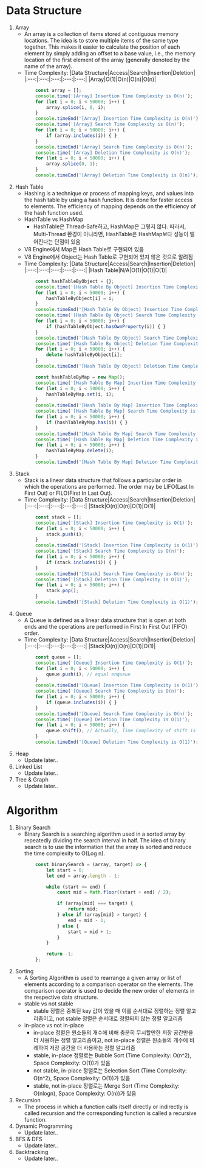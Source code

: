 # Data Structure
1. Array
    - An array is a collection of items stored at contiguous memory locations. The idea is to store multiple items of the same type together. This makes it easier to calculate the position of each element by simply adding an offset to a base value, i.e., the memory location of the first element of the array (generally denoted by the name of the array).
    - Time Complexity:
        |Data Structure|Access|Search|Insertion|Deletion|
        |:---:|:---:|:---:|:---:|:---:|
        |Array|O(1)|O(n)|O(n)|O(n)|
        ```javascript
            const array = [];
            console.time('[Array] Insertion Time Complexity is O(n)');
            for (let i = 0; i < 50000; i++) {
                array.splice(i, 0, i);
            }
            console.timeEnd('[Array] Insertion Time Complexity is O(n)');
            console.time('[Array] Search Time Complexity is O(n)');
            for (let i = 0; i < 50000; i++) {
                if (array.includes(i)) { }
            }
            console.timeEnd('[Array] Search Time Complexity is O(n)');
            console.time('[Array] Deletion Time Complexity is O(n)');
            for (let i = 0; i < 50000; i++) {
                array.splice(0, 1);
            }
            console.timeEnd('[Array] Deletion Time Complexity is O(n)');
        ```
1. Hash Table
    - Hashing is a technique or process of mapping keys, and values into the hash table by using a hash function. It is done for faster access to elements. The efficiency of mapping depends on the efficiency of the hash function used.
    - HashTable vs HashMap
        - HashTable은 Thread-Safe하고, HashMap은 그렇지 않다. 따라서, Multi-Thread 환경이 아니라면, HashTable은 HashMap보다 성능이 떨어진다는 단점이 있음
    - V8 Engine에서 Map은 Hash Table로 구현되어 있음
    - V8 Engine에서 Object는 Hash Table로 구현되어 있지 않은 것으로 알려짐
    - Time Complexity:
        |Data Structure|Access|Search|Insertion|Deletion|
        |:---:|:---:|:---:|:---:|:---:|
        |Hash Table|N/A|O(1)|O(1)|O(1)|
        ```javascript
            const hashTableByObject = {};
            console.time('[Hash Table By Object] Insertion Time Complexity is O(1)');
            for (let i = 0; i < 50000; i++) {
                hashTableByObject[i] = i;
            }
            console.timeEnd('[Hash Table By Object] Insertion Time Complexity is O(1)');
            console.time('[Hash Table By Object] Search Time Complexity is O(1)');
            for (let i = 0; i < 50000; i++) {
                if (hashTableByObject.hasOwnProperty(i)) { }
            }
            console.timeEnd('[Hash Table By Object] Search Time Complexity is O(1)');
            console.time('[Hash Table By Object] Deletion Time Complexity is O(1)');
            for (let i = 0; i < 50000; i++) {
                delete hashTableByObject[i];
            }
            console.timeEnd('[Hash Table By Object] Deletion Time Complexity is O(1)');

            const hashTableByMap = new Map();
            console.time('[Hash Table By Map] Insertion Time Complexity is O(1)');
            for (let i = 0; i < 50000; i++) {
                hashTableByMap.set(i, i);
            }
            console.timeEnd('[Hash Table By Map] Insertion Time Complexity is O(1)');
            console.time('[Hash Table By Map] Search Time Complexity is O(1)');
            for (let i = 0; i < 50000; i++) {
                if (hashTableByMap.has(i)) { }
            }
            console.timeEnd('[Hash Table By Map] Search Time Complexity is O(1)');
            console.time('[Hash Table By Map] Deletion Time Complexity is O(1)');
            for (let i = 0; i < 50000; i++) {
                hashTableByMap.delete(i);
            }
            console.timeEnd('[Hash Table By Map] Deletion Time Complexity is O(1)');
        ```
1. Stack
    - Stack is a linear data structure that follows a particular order in which the operations are performed. The order may be LIFO(Last In First Out) or FILO(First In Last Out).
    - Time Complexity:
        |Data Structure|Access|Search|Insertion|Deletion|
        |:---:|:---:|:---:|:---:|:---:|
        |Stack|O(n)|O(n)|O(1)|O(1)|
        ```javascript
            const stack = [];
            console.time('[Stack] Insertion Time Complexity is O(1)');
            for (let i = 0; i < 50000; i++) {
                stack.push(i);
            }
            console.timeEnd('[Stack] Insertion Time Complexity is O(1)');
            console.time('[Stack] Search Time Complexity is O(n)');
            for (let i = 0; i < 50000; i++) {
                if (stack.includes(i)) { }
            }
            console.timeEnd('[Stack] Search Time Complexity is O(n)');
            console.time('[Stack] Deletion Time Complexity is O(1)');
            for (let i = 0; i < 50000; i++) {
                stack.pop();
            }
            console.timeEnd('[Stack] Deletion Time Complexity is O(1)');
        ```
1. Queue
    - A Queue is defined as a linear data structure that is open at both ends and the operations are performed in First In First Out (FIFO) order.
    - Time Complexity:
        |Data Structure|Access|Search|Insertion|Deletion|
        |:---:|:---:|:---:|:---:|:---:|
        |Stack|O(n)|O(n)|O(1)|O(1)|
        ```javascript
            const queue = [];
            console.time('[Queue] Insertion Time Complexity is O(1)');
            for (let i = 0; i < 50000; i++) {
                queue.push(i); // equal enqueue
            }
            console.timeEnd('[Queue] Insertion Time Complexity is O(1)');
            console.time('[Queue] Search Time Complexity is O(n)');
            for (let i = 0; i < 50000; i++) {
                if (queue.includes(i)) { }
            }
            console.timeEnd('[Queue] Search Time Complexity is O(n)');
            console.time('[Queue] Deletion Time Complexity is O(1)');
            for (let i = 0; i < 50000; i++) {
                queue.shift(); // Actually, Time Complexity of shift is not O(1), but O(n). However, Time Complexity: dequeue < shift < splice. So, sometimes using shift is no problem
            }
            console.timeEnd('[Queue] Deletion Time Complexity is O(1)');
        ```
1. Heap
    - Update later..
1. Linked List
    - Update later..
1. Tree & Graph
    - Update later..

# Algorithm
1. Binary Search
    - Binary Search is a searching algorithm used in a sorted array by repeatedly dividing the search interval in half. The idea of binary search is to use the information that the array is sorted and reduce the time complexity to O(Log n). 
        ```javascript
            const binarySearch = (array, target) => {
                let start = 0;
                let end = array.length - 1;

                while (start <= end) {
                    const mid = Math.floor((start + end) / 2);

                    if (array[mid] === target) {
                        return mid;
                    } else if (array[mid] > target) {
                        end = mid - 1;
                    } else {
                        start = mid + 1;
                    }
                }

                return -1;
            };
        ```
1. Sorting
    - A Sorting Algorithm is used to rearrange a given array or list of elements according to a comparison operator on the elements. The comparison operator is used to decide the new order of elements in the respective data structure.
    - stable vs not stable
        - stable 정렬은 중복된 key 값이 있을 때 이를 순서대로 정렬하는 정렬 알고리즘이고, not stable 정렬은 순서대로 정렬되지 않는 정렬 알고리즘
    - in-place vs not in-place 
        - in-place 정렬은 원소들의 개수에 비해 충분히 무시할만한 저장 공간만을 더 사용하는 정렬 알고리즘이고, not in-place 정렬은 원소들의 개수에 비례하여 저장 공간을 더 사용하는 정렬 알고리즘
        - stable, in-place 정렬로는 Bubble Sort (Time Complexity: O(n^2), Space Complexity: O(1))가 있음
        - not stable, in-place 정렬로는 Selection Sort (Time Complexity: O(n^2), Space Complexity: O(1))가 있음
        - stable, not in-place 정렬로는 Merge Sort (Time Complexity: O(nlogn), Space Complexity: O(n))가 있음
1. Recursion
    - The process in which a function calls itself directly or indirectly is called recursion and the corresponding function is called a recursive function.
1. Dynamic Programming
    - Update later..
1. BFS & DFS
    - Update later..
1. Backtracking
    - Update later..